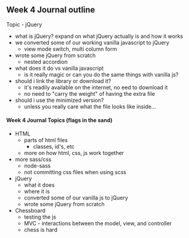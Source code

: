 ## Week 4 Journal outline
Topic - jQuery

- what is jQuery? expand on what jQuery actually is and how it works
- we converted some of our working vanilla javascript to jQuery
  - view mode switch, multi column form
- wrote some jQuery from scratch
  -  nested accordion
- what does it do vs vanilla javascript
  - is it really magic or can you do the same things with vanilla js?
- should i link the library or download it?
  - it's readily available on the internet, no eed to download it
  - no need to "carry the weight" of having the extra file
- should i use the minimized version?
  - unless you really care what the file looks like inside...





#### Week 4 Journal Topics (flags in the sand)
- HTML
  - parts of html files
    - classes, id's, etc
  - more on how html, css, js work together
- more sass/css
  - node-sass
  - not committing css files when using scss
- jQuery
  - what it does
  - where it is
  - converted some of our vanilla js to jQuery
  - wrote some jQuery from scratch
- Chessboard
  - testing the js
  - MVC - interactions between the model, view, and controller
  - chess is hard
